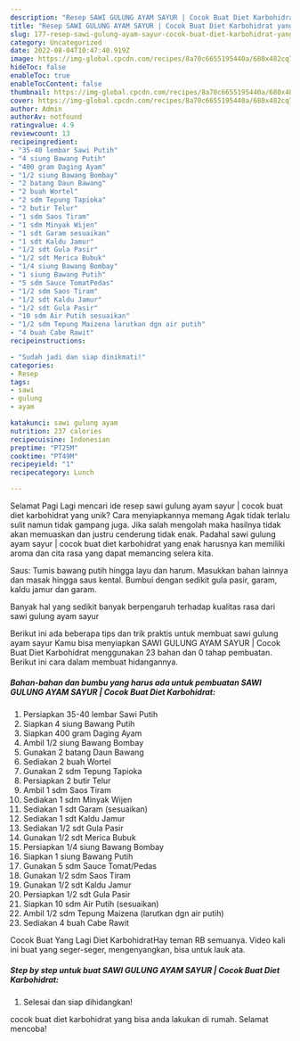 ```yaml
---
description: "Resep SAWI GULUNG AYAM SAYUR | Cocok Buat Diet Karbohidrat yang Lezat, Enak"
title: "Resep SAWI GULUNG AYAM SAYUR | Cocok Buat Diet Karbohidrat yang Lezat, Enak"
slug: 177-resep-sawi-gulung-ayam-sayur-cocok-buat-diet-karbohidrat-yang-lezat-enak
category: Uncategorized
date: 2022-08-04T10:47:40.919Z
image: https://img-global.cpcdn.com/recipes/8a70c6655195440a/680x482cq70/sawi-gulung-ayam-sayur-cocok-buat-diet-karbohidrat-foto-resep-utama.jpg
hideToc: false
enableToc: true
enableTocContent: false
thumbnail: https://img-global.cpcdn.com/recipes/8a70c6655195440a/680x482cq70/sawi-gulung-ayam-sayur-cocok-buat-diet-karbohidrat-foto-resep-utama.jpg
cover: https://img-global.cpcdn.com/recipes/8a70c6655195440a/680x482cq70/sawi-gulung-ayam-sayur-cocok-buat-diet-karbohidrat-foto-resep-utama.jpg
author: Admin
authorAv: notfound
ratingvalue: 4.9
reviewcount: 13
recipeingredient:
- "35-40 lembar Sawi Putih"
- "4 siung Bawang Putih"
- "400 gram Daging Ayam"
- "1/2 siung Bawang Bombay"
- "2 batang Daun Bawang"
- "2 buah Wortel"
- "2 sdm Tepung Tapioka"
- "2 butir Telur"
- "1 sdm Saos Tiram"
- "1 sdm Minyak Wijen"
- "1 sdt Garam sesuaikan"
- "1 sdt Kaldu Jamur"
- "1/2 sdt Gula Pasir"
- "1/2 sdt Merica Bubuk"
- "1/4 siung Bawang Bombay"
- "1 siung Bawang Putih"
- "5 sdm Sauce TomatPedas"
- "1/2 sdm Saos Tiram"
- "1/2 sdt Kaldu Jamur"
- "1/2 sdt Gula Pasir"
- "10 sdm Air Putih sesuaikan"
- "1/2 sdm Tepung Maizena larutkan dgn air putih"
- "4 buah Cabe Rawit"
recipeinstructions:

- "Sudah jadi dan siap dinikmati!"
categories:
- Resep
tags:
- sawi
- gulung
- ayam

katakunci: sawi gulung ayam 
nutrition: 237 calories
recipecuisine: Indonesian
preptime: "PT25M"
cooktime: "PT49M"
recipeyield: "1"
recipecategory: Lunch

---
```



Selamat Pagi Lagi mencari ide resep sawi gulung ayam sayur | cocok buat diet karbohidrat yang unik? Cara menyiapkannya memang Agak tidak terlalu sulit namun tidak gampang juga. Jika salah mengolah maka hasilnya tidak akan memuaskan dan justru cenderung tidak enak. Padahal sawi gulung ayam sayur | cocok buat diet karbohidrat yang enak harusnya kan memiliki aroma dan cita rasa yang dapat memancing selera kita.


Saus: Tumis bawang putih hingga layu dan harum. Masukkan bahan lainnya dan masak hingga saus kental. Bumbui dengan sedikit gula pasir, garam, kaldu jamur dan garam.

Banyak hal yang sedikit banyak berpengaruh terhadap kualitas rasa dari sawi gulung ayam sayur 

Berikut ini ada beberapa tips dan trik praktis untuk membuat sawi gulung ayam sayur  Kamu bisa menyiapkan SAWI GULUNG AYAM SAYUR | Cocok Buat Diet Karbohidrat menggunakan 23 bahan dan 0 tahap pembuatan. Berikut ini cara dalam membuat hidangannya.

<!--inarticleads1-->

##### Bahan-bahan dan bumbu yang harus ada untuk pembuatan SAWI GULUNG AYAM SAYUR | Cocok Buat Diet Karbohidrat:

1. Persiapkan 35-40 lembar Sawi Putih
1. Siapkan 4 siung Bawang Putih
1. Siapkan 400 gram Daging Ayam
1. Ambil 1/2 siung Bawang Bombay
1. Gunakan 2 batang Daun Bawang
1. Sediakan 2 buah Wortel
1. Gunakan 2 sdm Tepung Tapioka
1. Persiapkan 2 butir Telur
1. Ambil 1 sdm Saos Tiram
1. Sediakan 1 sdm Minyak Wijen
1. Sediakan 1 sdt Garam (sesuaikan)
1. Sediakan 1 sdt Kaldu Jamur
1. Sediakan 1/2 sdt Gula Pasir
1. Gunakan 1/2 sdt Merica Bubuk
1. Persiapkan 1/4 siung Bawang Bombay
1. Siapkan 1 siung Bawang Putih
1. Gunakan 5 sdm Sauce Tomat/Pedas
1. Gunakan 1/2 sdm Saos Tiram
1. Gunakan 1/2 sdt Kaldu Jamur
1. Persiapkan 1/2 sdt Gula Pasir
1. Siapkan 10 sdm Air Putih (sesuaikan)
1. Ambil 1/2 sdm Tepung Maizena (larutkan dgn air putih)
1. Sediakan 4 buah Cabe Rawit


Cocok Buat Yang Lagi Diet KarbohidratHay teman RB semuanya. Video kali ini buat yang seger-seger, mengenyangkan, bisa untuk lauk ata. 

<!--inarticleads2-->

##### Step by step untuk buat SAWI GULUNG AYAM SAYUR | Cocok Buat Diet Karbohidrat:


1. Selesai dan siap dihidangkan!



 cocok buat diet karbohidrat yang bisa anda lakukan di rumah. Selamat mencoba!
